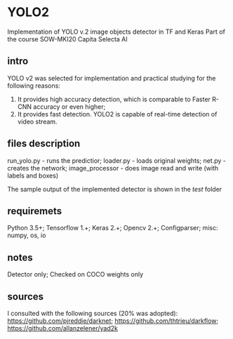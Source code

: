# YOLO2 

Implementation of YOLO v.2 image objects detector in TF and Keras
Part of the course SOW-MKI20 Capita Selecta AI

## intro
YOLO v2 was selected for implementation and practical studying for the following reasons:
1. It provides high accuracy detection, which is comparable to Faster R-CNN accuracy or even higher;
2. It provides fast detection. YOLO2 is capable of real-time detection of video stream.

## files description
run_yolo.py - runs the predictior;
loader.py - loads original weights;
net.py - creates the network;
image_processor - does image read and write (with labels and boxes)

The sample output of the implemented detector is shown in the *test* folder

## requiremets
Python 3.5+;
Tensorflow 1.+;
Keras 2.+;
Opencv 2.+;
Configparser;
misc: numpy, os, io

## notes
Detector only;
Checked on COCO weights only

## sources
I consulted with the following sources (20% was adopted):
https://github.com/pjreddie/darknet;
https://github.com/thtrieu/darkflow;
https://github.com/allanzelener/yad2k
